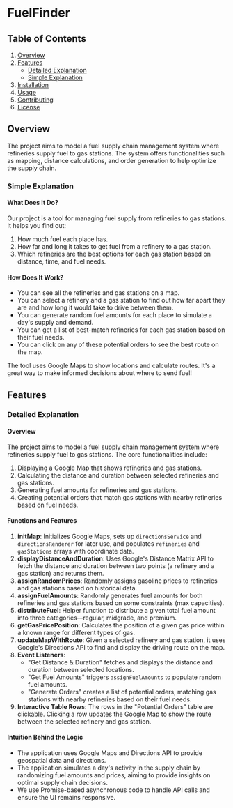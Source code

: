 # FuelFinder

## Table of Contents
1. [Overview](#overview)
2. [Features](#features)
    - [Detailed Explanation](#detailed-explanation)
    - [Simple Explanation](#simple-explanation)
3. [Installation](#installation)
4. [Usage](#usage)
5. [Contributing](#contributing)
6. [License](#license)

## Overview
The project aims to model a fuel supply chain management system where refineries supply fuel to gas stations. The system offers functionalities such as mapping, distance calculations, and order generation to help optimize the supply chain.

### Simple Explanation

#### What Does It Do?
Our project is a tool for managing fuel supply from refineries to gas stations. It helps you find out:

1. How much fuel each place has.
2. How far and long it takes to get fuel from a refinery to a gas station.
3. Which refineries are the best options for each gas station based on distance, time, and fuel needs.

#### How Does It Work?
- You can see all the refineries and gas stations on a map.
- You can select a refinery and a gas station to find out how far apart they are and how long it would take to drive between them.
- You can generate random fuel amounts for each place to simulate a day's supply and demand.
- You can get a list of best-match refineries for each gas station based on their fuel needs.
- You can click on any of these potential orders to see the best route on the map.

The tool uses Google Maps to show locations and calculate routes. It's a great way to make informed decisions about where to send fuel!

## Features

### Detailed Explanation

#### Overview
The project aims to model a fuel supply chain management system where refineries supply fuel to gas stations. The core functionalities include:

1. Displaying a Google Map that shows refineries and gas stations.
2. Calculating the distance and duration between selected refineries and gas stations.
3. Generating fuel amounts for refineries and gas stations.
4. Creating potential orders that match gas stations with nearby refineries based on fuel needs.

#### Functions and Features

1. **initMap**: Initializes Google Maps, sets up `directionsService` and `directionsRenderer` for later use, and populates `refineries` and `gasStations` arrays with coordinate data.
2. **displayDistanceAndDuration**: Uses Google's Distance Matrix API to fetch the distance and duration between two points (a refinery and a gas station) and returns them.
3. **assignRandomPrices**: Randomly assigns gasoline prices to refineries and gas stations based on historical data.
4. **assignFuelAmounts**: Randomly generates fuel amounts for both refineries and gas stations based on some constraints (max capacities).
5. **distributeFuel**: Helper function to distribute a given total fuel amount into three categories—regular, midgrade, and premium.
6. **getGasPricePosition**: Calculates the position of a given gas price within a known range for different types of gas.
7. **updateMapWithRoute**: Given a selected refinery and gas station, it uses Google's Directions API to find and display the driving route on the map.
8. **Event Listeners**: 
    - "Get Distance & Duration" fetches and displays the distance and duration between selected locations.
    - "Get Fuel Amounts" triggers `assignFuelAmounts` to populate random fuel amounts.
    - "Generate Orders" creates a list of potential orders, matching gas stations with nearby refineries based on their fuel needs.
9. **Interactive Table Rows**: The rows in the "Potential Orders" table are clickable. Clicking a row updates the Google Map to show the route between the selected refinery and gas station.

#### Intuition Behind the Logic
- The application uses Google Maps and Directions API to provide geospatial data and directions.
- The application simulates a day's activity in the supply chain by randomizing fuel amounts and prices, aiming to provide insights on optimal supply chain decisions.
- We use Promise-based asynchronous code to handle API calls and ensure the UI remains responsive.
